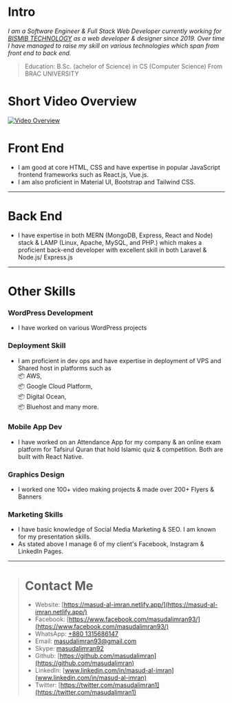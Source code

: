 
# Intro
*I am a Software Engineer & Full Stack Web Developer currently working for [BISMIB TECHNOLOGY](https://bismibtechnology.com/) as a web developer & designer since 2019. 
Over time I have managed to raise my skill on various technologies which span from front end to back end.*

> Education: B.Sc. (achelor of Science) in CS (Computer Science) From BRAC UNIVERSITY

# Short Video Overview
[![Video Overview](https://img.youtube.com/vi/nt1Dh6P4uPc/0.jpg)](https://www.youtube.com/watch?v=nt1Dh6P4uPc)

 # Front End

- I am good at core HTML, CSS and have expertise in popular JavaScript frontend frameworks such as React.js, Vue.js.
- I am also proficient in Material UI, Bootstrap and Tailwind CSS.
-------------------------------------------------------------------------------------------------------
# Back End
- I have expertise in both MERN (MongoDB, Express, React and Node) stack & LAMP (Linux, Apache, MySQL, and PHP.) which makes a proficient back-end developer with excellent skill in both Laravel & Node.js/ Express.js
---
# Other Skills
### WordPress Development
- I have worked on various WordPress projects<br/>
### Deployment Skill
- I am proficient in dev ops and have expertise in deployment of VPS and Shared host in platforms such as<br/>
      📦 AWS,<br/>
      📦 Google Cloud Platform,<br/>
      📦 Digital Ocean,<br/>
      📦 Bluehost and many more.<br/>

### Mobile App Dev
- I have worked on an Attendance App for my company & an online exam platform for Tafsirul Quran that hold Islamic quiz & competition. Both are built with React Native.<br/>
### Graphics Design
- I worked one 100+ video making projects & made over 200+ Flyers & Banners <br/>
### Marketing Skills
- I have basic knowledge of Social Media Marketing & SEO. I am known for my presentation skills.
-  As stated above I manage 6 of my client's Facebook, Instagram & LinkedIn Pages.
---
> # Contact Me 
> - Website: [https://masud-al-imran.netlify.app/](https://masud-al-imran.netlify.app/)
> - Facebook: [https://www.facebook.com/masudalimran93/](https://www.facebook.com/masudalimran93/)
> - WhatsApp: [+880 1315686147](https://wa.me/8801315686147)
> - Email: [masudalimran93@gmail.com](mailto:masudalimran93@gmail.com)
> - Skype: [masudalimran92](https://join.skype.com/invite/WvaOoJNh3Aqb)
> - Github: [https://github.com/masudalimran](https://github.com/masudalimran)
> - LinkedIn: [www.linkedin.com/in/masud-al-imran](www.linkedin.com/in/masud-al-imran)
> - Twitter: [https://twitter.com/masudalimran1](https://twitter.com/masudalimran1)
